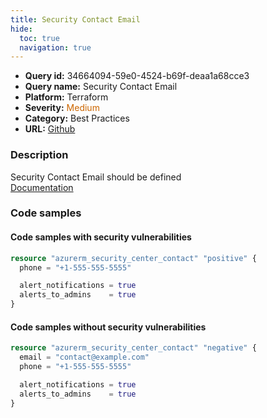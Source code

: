 ```yaml
---
title: Security Contact Email
hide:
  toc: true
  navigation: true
---
```


<style>
  .highlight .hll {
    background-color: #ff171742;
  }
  .md-content {
    max-width: 1100px;
    margin: 0 auto;
  }
</style>

-   **Query id:** 34664094-59e0-4524-b69f-deaa1a68cce3
-   **Query name:** Security Contact Email
-   **Platform:** Terraform
-   **Severity:** <span style="color:#C60">Medium</span>
-   **Category:** Best Practices
-   **URL:** [Github](https://github.com/Checkmarx/kics/tree/master/assets/queries/terraform/azure/security_contact_email)

### Description
Security Contact Email should be defined<br>
[Documentation](https://registry.terraform.io/providers/hashicorp/azurerm/latest/docs/resources/security_center_contact#email)

### Code samples
#### Code samples with security vulnerabilities
```tf title="Postitive test num. 1 - tf file" hl_lines="1"
resource "azurerm_security_center_contact" "positive" {
  phone = "+1-555-555-5555"

  alert_notifications = true
  alerts_to_admins    = true
}

```


#### Code samples without security vulnerabilities
```tf title="Negative test num. 1 - tf file"
resource "azurerm_security_center_contact" "negative" {
  email = "contact@example.com"
  phone = "+1-555-555-5555"

  alert_notifications = true
  alerts_to_admins    = true
}

```
